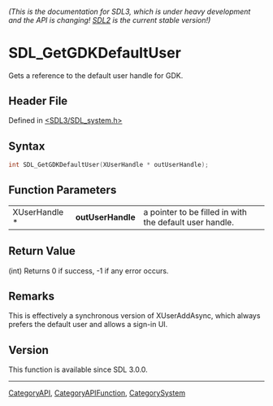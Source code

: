 ###### (This is the documentation for SDL3, which is under heavy development and the API is changing! [SDL2](https://wiki.libsdl.org/SDL2/) is the current stable version!)
# SDL_GetGDKDefaultUser

Gets a reference to the default user handle for GDK.

## Header File

Defined in [<SDL3/SDL_system.h>](https://github.com/libsdl-org/SDL/blob/main/include/SDL3/SDL_system.h)

## Syntax

```c
int SDL_GetGDKDefaultUser(XUserHandle * outUserHandle);
```

## Function Parameters

|               |                   |                                                         |
| ------------- | ----------------- | ------------------------------------------------------- |
| XUserHandle * | **outUserHandle** | a pointer to be filled in with the default user handle. |

## Return Value

(int) Returns 0 if success, -1 if any error occurs.

## Remarks

This is effectively a synchronous version of XUserAddAsync, which always
prefers the default user and allows a sign-in UI.

## Version

This function is available since SDL 3.0.0.

----
[CategoryAPI](CategoryAPI), [CategoryAPIFunction](CategoryAPIFunction), [CategorySystem](CategorySystem)

